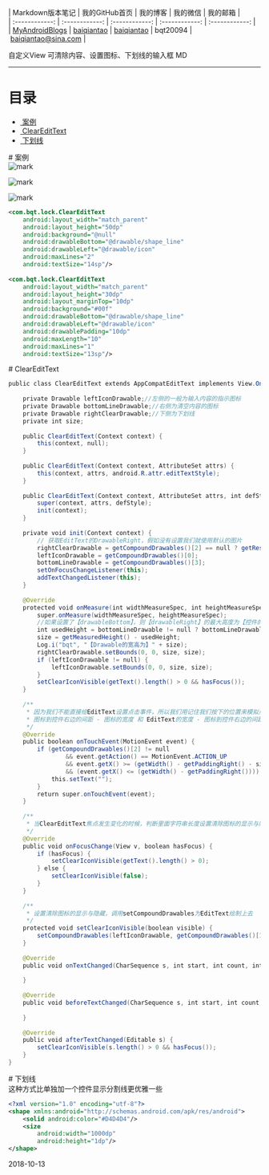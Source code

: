 | Markdown版本笔记 | 我的GitHub首页 | 我的博客 | 我的微信 | 我的邮箱 |  
| :------------: | :------------: | :------------: | :------------: | :------------: |  
| [MyAndroidBlogs][Markdown] | [baiqiantao][GitHub] | [baiqiantao][博客] | bqt20094 | baiqiantao@sina.com |  
  
[Markdown]:https://github.com/baiqiantao/MyAndroidBlogs  
[GitHub]:https://github.com/baiqiantao  
[博客]:http://www.cnblogs.com/baiqiantao/  
  
自定义View 可清除内容、设置图标、下划线的输入框 MD    
***  
目录  
===  

- [ 案例](# 案例)
- [ ClearEditText](# clearedittext)
- [ 下划线](# 下划线)
  
# 案例  
![mark](http://pfpk8ixun.bkt.clouddn.com/blog/181013/04Ehg00F6c.png?imageslim)  
  
![mark](http://pfpk8ixun.bkt.clouddn.com/blog/181013/LL6a8H35IA.png?imageslim)  
  
![mark](http://pfpk8ixun.bkt.clouddn.com/blog/181013/926Kleaf06.png?imageslim)  
  
```xml  
<com.bqt.lock.ClearEditText  
    android:layout_width="match_parent"  
    android:layout_height="50dp"  
    android:background="@null"  
    android:drawableBottom="@drawable/shape_line"  
    android:drawableLeft="@drawable/icon"  
    android:maxLines="2"  
    android:textSize="14sp"/>  
  
<com.bqt.lock.ClearEditText  
    android:layout_width="match_parent"  
    android:layout_height="30dp"  
    android:layout_marginTop="10dp"  
    android:background="#00f"  
    android:drawableBottom="@drawable/shape_line"  
    android:drawableLeft="@drawable/icon"  
    android:drawablePadding="10dp"  
    android:maxLength="10"  
    android:maxLines="1"  
    android:textSize="13sp"/>  
```  
  
# ClearEditText  
```java  
public class ClearEditText extends AppCompatEditText implements View.OnFocusChangeListener, TextWatcher {  
      
    private Drawable leftIconDrawable;//左侧的一般为输入内容的指示图标  
    private Drawable bottomLineDrawable;//右侧为清空内容的图标  
    private Drawable rightClearDrawable;//下侧为下划线  
    private int size;  
      
    public ClearEditText(Context context) {  
        this(context, null);  
    }  
      
    public ClearEditText(Context context, AttributeSet attrs) {  
        this(context, attrs, android.R.attr.editTextStyle);  
    }  
      
    public ClearEditText(Context context, AttributeSet attrs, int defStyle) {  
        super(context, attrs, defStyle);  
        init(context);  
    }  
      
    private void init(Context context) {  
        // 获取EditText的DrawableRight，假如没有设置我们就使用默认的图片  
        rightClearDrawable = getCompoundDrawables()[2] == null ? getResources().getDrawable(R.drawable.icon_clean) : getCompoundDrawables()[2];  
        leftIconDrawable = getCompoundDrawables()[0];  
        bottomLineDrawable = getCompoundDrawables()[3];  
        setOnFocusChangeListener(this);  
        addTextChangedListener(this);  
    }  
      
    @Override  
    protected void onMeasure(int widthMeasureSpec, int heightMeasureSpec) {  
        super.onMeasure(widthMeasureSpec, heightMeasureSpec);  
        //如果设置了【drawableBottom】，则【drawableRight】的最大高度为【控件的高度 - drawableBottom的高度 - drawablePadding】  
        int usedHeight = bottomLineDrawable != null ? bottomLineDrawable.getIntrinsicHeight() * 2 + getCompoundDrawablePadding() : 0;  
        size = getMeasuredHeight() - usedHeight;  
        Log.i("bqt", "【Drawable的宽高为】" + size);  
        rightClearDrawable.setBounds(0, 0, size, size);  
        if (leftIconDrawable != null) {  
            leftIconDrawable.setBounds(0, 0, size, size);  
        }  
        setClearIconVisible(getText().length() > 0 && hasFocus());  
    }  
      
    /**  
     * 因为我们不能直接给EditText设置点击事件，所以我们用记住我们按下的位置来模拟点击事件 当我们按下的位置 在 EditText的宽度 -  
     * 图标到控件右边的间距 - 图标的宽度 和 EditText的宽度 - 图标到控件右边的间距之间我们就算点击了图标，竖直方向没有考虑  
     */  
    @Override  
    public boolean onTouchEvent(MotionEvent event) {  
        if (getCompoundDrawables()[2] != null  
                && event.getAction() == MotionEvent.ACTION_UP  
                && event.getX() >= (getWidth() - getPaddingRight() - size)  
                && (event.getX() <= (getWidth() - getPaddingRight()))) {  
            this.setText("");  
        }  
        return super.onTouchEvent(event);  
    }  
      
    /**  
     * 当ClearEditText焦点发生变化的时候，判断里面字符串长度设置清除图标的显示与隐藏  
     */  
    @Override  
    public void onFocusChange(View v, boolean hasFocus) {  
        if (hasFocus) {  
            setClearIconVisible(getText().length() > 0);  
        } else {  
            setClearIconVisible(false);  
        }  
    }  
      
    /**  
     * 设置清除图标的显示与隐藏，调用setCompoundDrawables为EditText绘制上去  
     */  
    protected void setClearIconVisible(boolean visible) {  
        setCompoundDrawables(leftIconDrawable, getCompoundDrawables()[1], visible ? rightClearDrawable : null, bottomLineDrawable);  
    }  
      
    @Override  
    public void onTextChanged(CharSequence s, int start, int count, int after) {  
      
    }  
      
    @Override  
    public void beforeTextChanged(CharSequence s, int start, int count, int after) {  
      
    }  
      
    @Override  
    public void afterTextChanged(Editable s) {  
        setClearIconVisible(s.length() > 0 && hasFocus());  
    }  
}  
```  
  
# 下划线  
这种方式比单独加一个控件显示分割线更优雅一些  
  
```xml  
<?xml version="1.0" encoding="utf-8"?>  
<shape xmlns:android="http://schemas.android.com/apk/res/android">  
    <solid android:color="#D4D4D4"/>  
    <size  
        android:width="1000dp"  
        android:height="1dp"/>  
</shape>  
```  
  
2018-10-13  

